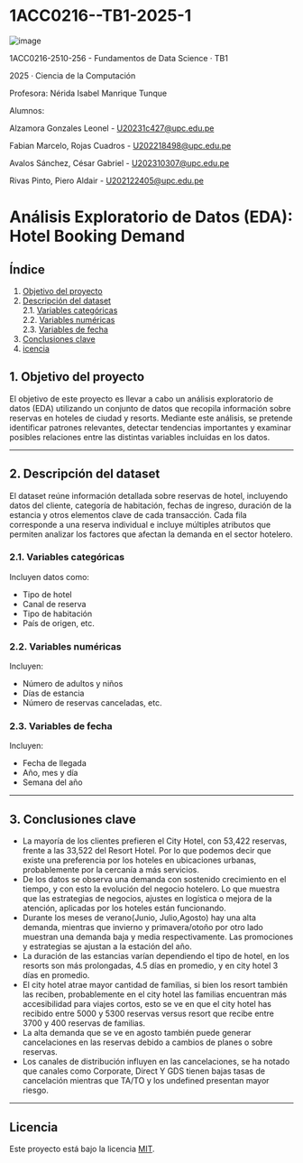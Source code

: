 # 1ACC0216--TB1-2025-1

![image](https://github.com/user-attachments/assets/61a731be-baf1-42a2-87e1-b8e63343da40)


1ACC0216-2510-256 - Fundamentos de Data Science · TB1

2025 · Ciencia de la Computación

Profesora: Nérida Isabel Manrique Tunque

Alumnos:

Alzamora Gonzales Leonel - U20231c427@upc.edu.pe

Fabian Marcelo, Rojas Cuadros - U202218498@upc.edu.pe

Avalos Sánchez, César Gabriel - U202310307@upc.edu.pe

Rivas Pinto, Piero Aldair - U202122405@upc.edu.pe

# Análisis Exploratorio de Datos (EDA): Hotel Booking Demand
## Índice
1. [Objetivo del proyecto](#objetivo-del-proyecto)  
2. [Descripción del dataset](#descripción-del-dataset)  
   2.1. [Variables categóricas](#variables-categóricas)  
   2.2. [Variables numéricas](#variables-numéricas)  
   2.3. [Variables de fecha](#variables-de-fecha)  
3. [Conclusiones clave](#conclusiones-clave)  
4. [icencia](#licencia)

## 1. Objetivo del proyecto

El objetivo de este proyecto es llevar a cabo un análisis exploratorio de datos (EDA) utilizando un conjunto de datos que recopila información sobre reservas en hoteles de ciudad y resorts. Mediante este análisis, se pretende identificar patrones relevantes, detectar tendencias importantes y examinar posibles relaciones entre las distintas variables incluidas en los datos.

---
## 2. Descripción del dataset

El dataset reúne información detallada sobre reservas de hotel, incluyendo datos del cliente, categoría de habitación, fechas de ingreso, duración de la estancia y otros elementos clave de cada transacción. Cada fila corresponde a una reserva individual e incluye múltiples atributos que permiten analizar los factores que afectan la demanda en el sector hotelero.

### 2.1. Variables categóricas

Incluyen datos como:
- Tipo de hotel
- Canal de reserva
- Tipo de habitación
- País de origen, etc.

### 2.2. Variables numéricas

Incluyen:
- Número de adultos y niños
- Días de estancia
- Número de reservas canceladas, etc.

### 2.3. Variables de fecha

Incluyen:
- Fecha de llegada
- Año, mes y día
- Semana del año

---

## 3. Conclusiones clave

- La mayoría de los clientes prefieren el City Hotel, con 53,422 reservas, frente a las 33,522 del Resort Hotel. Por lo que podemos decir que existe una preferencia por los hoteles en ubicaciones urbanas, probablemente por la cercanía a más servicios.
- De los datos se observa una demanda con sostenido crecimiento en el tiempo, y con esto la evolución del negocio hotelero. Lo que muestra que las estrategias de negocios, ajustes en logística o mejora de la atención, aplicadas por los hoteles están funcionando.
- Durante los meses de verano(Junio, Julio,Agosto) hay una alta demanda, mientras que invierno y primavera/otoño por otro lado muestran una demanda baja y media respectivamente. Las promociones y estrategias se ajustan a la estación del año.
- La duración de las estancias varían dependiendo el tipo de hotel, en los resorts son más prolongadas, 4.5 días en promedio, y en city hotel 3 días en promedio.
- El city hotel atrae mayor cantidad de familias, si bien los resort también las reciben, probablemente en el city hotel las familias encuentran más accesibilidad para viajes cortos, esto se ve en que el city hotel has recibido entre 5000 y 5300 reservas versus resort que recibe entre 3700 y 400 reservas de familias.
- La alta demanda que se ve en agosto también puede generar cancelaciones en las reservas debido a cambios de planes o sobre reservas.
- Los canales de distribución influyen en las cancelaciones, se ha notado que canales como Corporate, Direct Y GDS tienen bajas tasas de cancelación mientras que TA/TO y los undefined presentan mayor riesgo.

---

## Licencia

Este proyecto está bajo la licencia [MIT](LICENSE).
